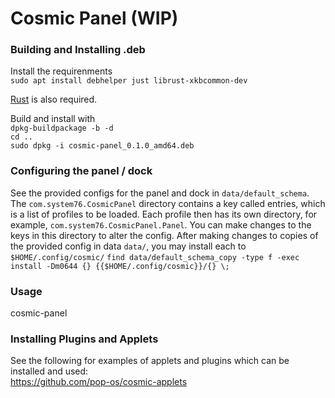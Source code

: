 # Cosmic Panel (WIP)

### Building and Installing .deb

Install the requirenments  
`sudo apt install debhelper just librust-xkbcommon-dev`

[Rust](https://www.rust-lang.org/learn/get-started) is also required.

Build and install with  
`dpkg-buildpackage -b -d`  
`cd ..`  
`sudo dpkg -i cosmic-panel_0.1.0_amd64.deb`  

### Configuring the panel / dock  
See the provided configs for the panel and dock in `data/default_schema`. 
The `com.system76.CosmicPanel` directory contains a key called entries, which is a list of profiles to be loaded. 
Each profile then has its own directory, for example, `com.system76.CosmicPanel.Panel`. 
You can make changes to the keys in this directory to alter the config. 
After making changes to copies of the provided config in data `data/`, you may install each to `$HOME/.config/cosmic/`
`find data/default_schema_copy -type f -exec install -Dm0644 {} {{$HOME/.config/cosmic}}/{} \;`

### Usage  
cosmic-panel

### Installing Plugins and Applets  
See the following for examples of applets and plugins which can be installed and used:  
https://github.com/pop-os/cosmic-applets  
 

